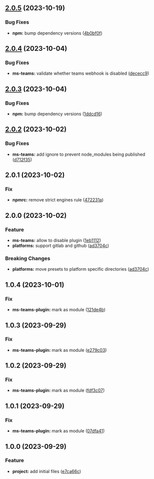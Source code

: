 ## [2.0.5](https://github.com/JonasSchubert/semantic-release-presets/compare/v2.0.4...v2.0.5) (2023-10-19)


### Bug Fixes

* **npm:** bump dependency versions ([4b0bf0f](https://github.com/JonasSchubert/semantic-release-presets/commit/4b0bf0f765d3fb4de3e8f4710f7dda582250738c))

## [2.0.4](https://github.com/JonasSchubert/semantic-release-presets/compare/v2.0.3...v2.0.4) (2023-10-04)


### Bug Fixes

* **ms-teams:** validate whether teams webhook is disabled ([dececc9](https://github.com/JonasSchubert/semantic-release-presets/commit/dececc95850d497747800b68d64471ac42ab4a81))

## [2.0.3](https://github.com/JonasSchubert/semantic-release-presets/compare/v2.0.2...v2.0.3) (2023-10-04)


### Bug Fixes

* **npm:** bump dependency versions ([1ddcd16](https://github.com/JonasSchubert/semantic-release-presets/commit/1ddcd16de087ab9de681aa9233b751785368e07d))

## [2.0.2](https://github.com/JonasSchubert/semantic-release-presets/compare/v2.0.1...v2.0.2) (2023-10-02)


### Bug Fixes

* **ms-teams:** add ignore to prevent node_modules being published ([d712f35](https://github.com/JonasSchubert/semantic-release-presets/commit/d712f3551159373cc63193a87ac3596b806772e3))

## 2.0.1 (2023-10-02)


### Fix

* **npmrc:** remove strict engines rule ([472231a](https://github.com/JonasSchubert/semantic-release-presets/commit/472231acf6b4f30f39a9b994c1b2fb27e5d69ece))

## 2.0.0 (2023-10-02)


### Feature

* **ms-teams:** allow to disable plugin ([1eb1112](https://github.com/JonasSchubert/semantic-release-presets/commit/1eb11123fe5ac70d7eca0700927b1f88d3dcf5e4))
* **platforms:** support gitlab and github ([ad3704c](https://github.com/JonasSchubert/semantic-release-presets/commit/ad3704c2b329849e18d564e371f82f74e7546d20))

### Breaking Changes

* **platforms:** move presets to platform specific directories ([ad3704c](https://github.com/JonasSchubert/semantic-release-presets/commit/ad3704c2b329849e18d564e371f82f74e7546d20))

## 1.0.4 (2023-10-01)


### Fix

* **ms-teams-plugin:** mark as module ([121de4b](https://github.com/JonasSchubert/semantic-release-presets/commit/121de4b458f9e9cd1cbaa00d336b86fd73f07b7c))

## 1.0.3 (2023-09-29)


### Fix

* **ms-teams-plugin:** mark as module ([e279c03](https://github.com/JonasSchubert/semantic-release-presets/commit/e279c03aba5d7597c1e9ca55cca43747d98f2b14))

## 1.0.2 (2023-09-29)


### Fix

* **ms-teams-plugin:** mark as module ([fdf3c07](https://github.com/JonasSchubert/semantic-release-presets/commit/fdf3c07f8667db5f2ac20cc5282204d96ec399dd))

## 1.0.1 (2023-09-29)


### Fix

* **ms-teams-plugin:** mark as module ([07dfa41](https://github.com/JonasSchubert/semantic-release-presets/commit/07dfa41ff147858cfda9c9f0715e974e2e8e62bc))

## 1.0.0 (2023-09-29)


### Feature

* **project:** add initial files ([e7ca66c](https://github.com/JonasSchubert/semantic-release-presets/commit/e7ca66caafa24a79a53a3b36fa3b69568b57655b))
